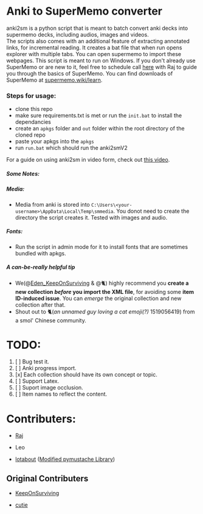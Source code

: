 # Anki to SuperMemo converter
  anki2sm is a python script that is meant to batch convert anki decks into supermemo decks, including audios, images and videos.   
  The scripts also comes with an additional feature of extracting annotated links, for incremental reading. It creates a bat file that when run opens explorer with multiple tabs. You can open supermemo to import these webpages.
  This script is meant to run on Windows. If you don't already use SuperMemo or are new to it, feel free to schedule call [here]( https://calendly.com/test0009/raj) with Raj to guide you through the basics of SuperMemo. You can find downloads of SuperMemo at [supermemo.wiki/learn](supermemo.wiki/learn]). 
  
### Steps for usage:
- clone this repo
- make sure requirements.txt is met or run the ```init.bat``` to install the dependancies
- create an ```apkgs``` folder and ```out``` folder within the root directory of the cloned repo
- paste your apkgs into the ```apkgs```
- run ```run.bat``` which should run the anki2smV2

For a guide on using anki2sm in video form, check out [this video](https://www.youtube.com/watch?v=j6dmQHMGTJs).

##### Some Notes:
  ##### Media:
   - Media from anki is stored into ```C:\Users\<your-username>\AppData\Local\Temp\smmedia```. You donot need to create the directory the script creates it. Tested with images and audio. 
  ##### Fonts:
   - Run the script in admin mode for it to install fonts that are sometimes bundled with apkgs.
  ##### A can-be-really helpful tip
   - We(@[Eden_KeepOnSurviving](https://github.com/KeepOnSurviving) & @🐈) highly recommend you **create a new collection *before* you import the XML file**, for avoiding some **item ID-induced issue**. You can *emerge* the original collection and new collection after that.
   - Shout out to 🐈(*an unnamed guy loving a cat emoji(?)* 1519056419) from a smol' Chinese community.
# TODO: 
  1) [ ] Bug test it.
  2) [ ] Anki progress import.
  3) [x] Each collection should have its own concept or topic.
  4) [ ] Support Latex.
  5) [ ] Suport image occlusion. 
  6) [ ] Item names to reflect the content.


# Contributers:
 - [Raj](https://github.com/rajlego)
 
 - Leo

- [lotabout](https://github.com/lotabout/) ([Modified pymustache Library](https://github.com/lotabout/pymustache/blob/master/pymustache/mustache.py))

 ## Original Contributers 

- [KeepOnSurviving](https://github.com/KeepOnSurviving)

- [cutie](https://github.com/cutie)



